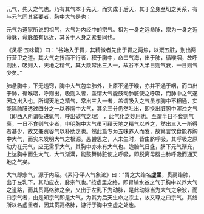 元气，先天之气也。乃有其气本于先天，而实成于后天，其于全身至切之关系，有与元气同其紧要者，胸中大气是也；

元气为道家所说的祖气，大气为内经中的宗气。祖为一身之远命脉，宗为一身之近命脉，命脉虽有远近，其关于人身之紧要同也。


《灵枢·五味篇》曰：“谷始入于胃，其精微者先出于胃之两焦，以溉五脏，别出两行营卫之道。其大气之抟而不行者，积于胸中，命曰气海，出于肺，循喉咽，故呼则出，吸则入，天地之精气，其大数常出三入一，故谷不入半日则气衰，一日则气少矣。”

肺悬胸中，下无透窍，胸中大气包举肺外，上原不通于喉，亦并不通于咽，而曰出于肺，循喉咽，呼则出，吸则入者，盖谓大气能鼓动肺脏使之呼吸，而肺中之气遂因之出入也。所谓天地之精气，常出三入一者，盖谓吸入之气虽与胸中不相通，实能隔肺膜透过四分之一以养胸中大气，其余三分仍然吐出，即换出脏腑中浑浊之气（即西人所谓吸进氧气，呼出碳气之理） ，此气化之妙用也。至谓半日不食则气衰，一日不食则气少者，申明胸中大气虽可藉天地之精气以养之，然出三入一所得者甚少，故又兼资谷气以补助之也。然此篇专为五味养人而发，故第言饮食能养胸中大气，而实未发明大气之根源。愚尝思之，人未生时，皆由脐呼吸，其呼吸之原动力在元气，应无需乎大气，其胸中亦未有大气也。迨胎气日盛，脐下元气渐充，上达胸中而生大气，大气渐满，能鼓舞肺脏使之呼吸，即脱离母腹由肺呼吸而通天地之气矣。

大气即宗气，源于内经。《素问·平人气象论》曰：“胃之大络名**虚里**，贯鬲络肺，出于左乳下，其动应衣，脉宗气也。”按虚里之络，即胃输水谷之气于胸中以养大气之道路，而其贯鬲络肺之余，又出于左乳下为动脉，是此动脉当为大气之余波，而曰宗气者，由是知宗气即是大气，为其为后天生命之宗主，故又尊之曰宗气。其络所以名虚里者，因其贯鬲络肺，游行于胸中空虚之处也。

































